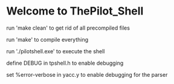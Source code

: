 # Welcome to ThePilot_Shell

run 'make clean' to get rid of all precompiled files

run 'make' to compile everything

run './pilotshell.exe' to execute the shell

define DEBUG in tpshell.h to enable debugging

set %error-verbose in yacc.y to enable debugging for the parser
